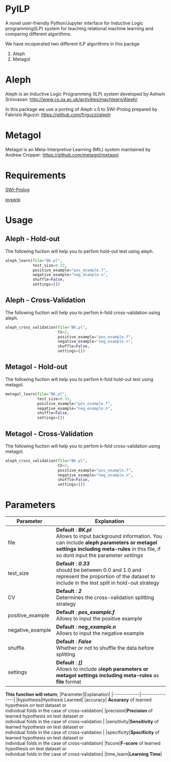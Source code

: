 # PyILP
A novel user-friendly Python/Jupyter interface for Inductive Logic programming(ILP)  system for teaching relational machine learning and comparing different algorithms.

We have incoperated two different ILP algorithms in this packge
1) Aleph
2) Metagol

# Aleph
Aleph is an Inductive Logic Programming (ILP) system developed by Ashwin Srinivasan: http://www.cs.ox.ac.uk/activities/machlearn/Aleph/

In this package we use a porting of Aleph v.5 to SWI-Prolog prepared by Fabrizio Riguzzi: https://github.com/friguzzi/aleph

# Metagol
Metagol is an Meta-Interpretive Learning (MIL) system maintained by Andrew Cropper: https://github.com/metagol/metagol

# Requirements
[SWI-Prolog](https://www.swi-prolog.org/)

[pyswip](https://pypi.org/project/pyswip/)

# Usage
## Aleph - Hold-out
The following fuction will help you to perfom hold-out test using aleph.

```python
aleph_learn(file="BK.pl", 
            test_size=0.33, 
            positive_example="pos_example.f", 
            negative_example="neg_example.n", 
            shuffle=False, 
            settings=[])
```
## Aleph - Cross-Validation
The following fuction will help you to perfom k-fold cross-validation using aleph.

```python
aleph_cross_validation(file="BK.pl", 
                       CV=2, 
                       positive_example="pos_example.f",
                       negative_example="neg_example.n", 
                       shuffle=False, 
                       settings=[])
```
## Metagol - Hold-out
The following fuction will help you to perfom k-fold hold-out test using metagol.

```python
metagol_learn(file="BK.pl", 
              test_size=0.33,
              positive_example="pos_example.f",
              negative_example="neg_example.n",
              shuffle=False,
              settings=[])
```
## Metagol - Cross-Validation
The following fuction will help you to perfom k-fold cross-validation using metagol.

```python
aleph_cross_validation(file="BK.pl", 
                       CV=2, 
                       positive_example="pos_example.f",
                       negative_example="neg_example.n", 
                       shuffle=False, 
                       settings=[])
```
# Parameters

| Parameter  | Explanation |
| ------------- | ------------- |
| file  | **Default** : ***BK.pl*** <br> Allows to input background information. You can include **aleph parameters or metagol settings including meta-rules** in this file, if so dont input the parameter *settings*  |
| test_size  | **Default** : ***0.33*** <br> should be between 0.0 and 1.0 and represent the proportion of the dataset to include in the test split in hold-out strategy |
|CV| **Default** : ***2*** <br> Determines the cross-validation splitting strategy|
| positive_example | **Default** : ***pos_example.f*** <br>  Allows to input the positive example|
| negative_example | **Default** : ***neg_example.n*** <br>  Allows to input the negative example|
|shuffle|**Default** : ***False*** <br> Whether or not to shuffle the data before splitting|
|settings | **Default** : ***[]*** <br>  Allows to include a**leph parameters or metagol settings including meta-rules** as **file** format|


**This function will return**;
|Parameter|Explanation|
|-------------|----------------|
|hypothesis|Hyothesis Learned|
|accuracy| **Accuracy** of learned hypothesis on test dataset or </br> individual folds in the case of cross-validation|
|precision|**Precision** of learned hypothesis on test dataset or </br>individual folds in the case of cross-validation |
|sensitivity|**Sensitivity** of learned hypothesis on test dataset or </br>individual folds in the case of cross-validation |
|specificity|**Specificity** of learned hypothesis on test dataset or </br>individual folds in the case of cross-validation|
|fscore|**F-score** of learned hypothesis on test dataset or </br> individual  folds in the case of cross-validation|
|time_learn|**Learning Time**|

